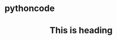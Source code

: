 # pythoncode
<DOCTYPE html>
<html>
<body>
<h1 style="text-align:center;">This is heading</h1>
</body>
</html>
